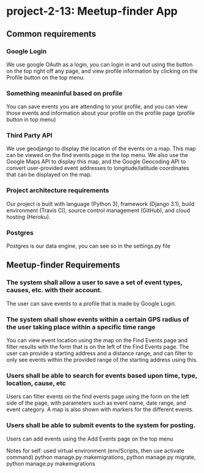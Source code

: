 # project-2-13: Meetup-finder App

## Common requirements
### Google Login
We use google OAuth as a login, you can login in and out using the button on the top right off any page, and view profile information by clicking on the Profile button on the top menu.
### Something meaninful based on profile
You can save events you are attending to your profile, and you can view those events and information about your profile on the profile page (profile button in top menu)
### Third Party API
We use geodjango to display the location of the events on a map. This map can be viewed on the find events page in the top menu. We also use the Google Maps API to display this map, and the Google Geocoding API to convert user-provided event addresses to longitude/latitude coordinates that can be displayed on the map.
### Project architecture requirements
Our project is built with language (Python 3), framework (Django 3.1), build environment (Travis CI), source control management (GitHub), and cloud hosting (Heroku).
### Postgres
Postgres is our data engine, you can see so in the settings.py file

## Meetup-finder Requirements
### The system shall allow a user to save a set of event types, causes, etc. with their account.
The user can save events to a profile that is made by Google Login. 
### The system shall show events within a certain GPS radius of the user taking place within a specific time range
You can view event location using the map on the Find Events page and filter results with the form that is on the left of the Find Events page. The user can provide a starting address and a distance range, and can filter to only see events within the provided range of the starting address using this.
### Users shall be able to search for events based upon time, type, location, cause, etc
Users can filter events on the find events page using the form on the left side of the page, with parameters such as event name, date range, and event category. A map is also shown with markers for the different events.
### Users shall be able to submit events to the system for posting.
Users can add events using the Add Events page on the top menu


Notes for self:
used virtual environment (env/Scripts, then use activate command)
python manage.py makemigrations, python manage.py migrate, python manage.py makemigrations
